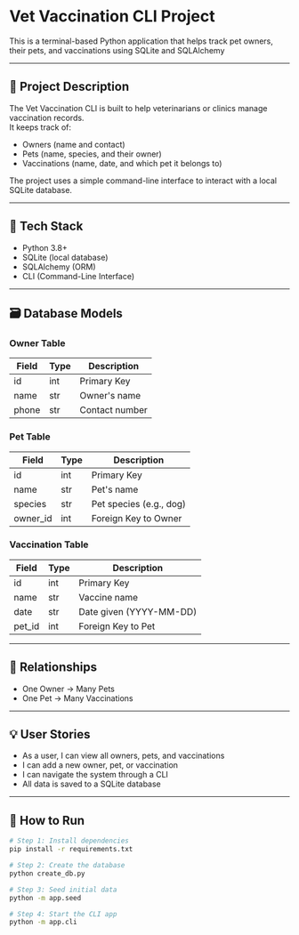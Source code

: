 # Vet Vaccination CLI Project

This is a terminal-based Python application that helps track pet owners, their pets, and vaccinations using SQLite and SQLAlchemy

---

## 📌 Project Description

The Vet Vaccination CLI is built to help veterinarians or clinics manage vaccination records.  
It keeps track of:
- Owners (name and contact)
- Pets (name, species, and their owner)
- Vaccinations (name, date, and which pet it belongs to)

The project uses a simple command-line interface to interact with a local SQLite database.

---

## 🧰 Tech Stack

- Python 3.8+
- SQLite (local database)
- SQLAlchemy (ORM)
- CLI (Command-Line Interface)

---

## 🗃️ Database Models

### Owner Table

| Field | Type | Description       |
|-------|------|-------------------|
| id    | int  | Primary Key       |
| name  | str  | Owner's name      |
| phone | str  | Contact number    |

### Pet Table

| Field     | Type | Description              |
|-----------|------|--------------------------|
| id        | int  | Primary Key              |
| name      | str  | Pet's name               |
| species   | str  | Pet species (e.g., dog)  |
| owner_id  | int  | Foreign Key to Owner     |

### Vaccination Table

| Field    | Type | Description              |
|----------|------|--------------------------|
| id       | int  | Primary Key              |
| name     | str  | Vaccine name             |
| date     | str  | Date given (YYYY-MM-DD)  |
| pet_id   | int  | Foreign Key to Pet       |

---

## 🔁 Relationships

- One Owner → Many Pets  
- One Pet → Many Vaccinations

---

## 💡 User Stories

- As a user, I can view all owners, pets, and vaccinations
- I can add a new owner, pet, or vaccination
- I can navigate the system through a CLI
- All data is saved to a SQLite database

---

## 🚀 How to Run

```bash
# Step 1: Install dependencies
pip install -r requirements.txt

# Step 2: Create the database
python create_db.py

# Step 3: Seed initial data 
python -m app.seed

# Step 4: Start the CLI app
python -m app.cli

